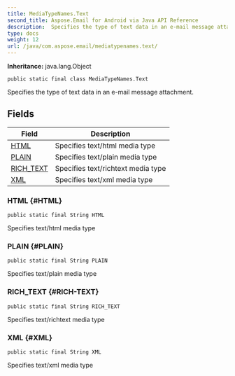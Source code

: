 ```yaml
---
title: MediaTypeNames.Text
second_title: Aspose.Email for Android via Java API Reference
description:  Specifies the type of text data in an e-mail message attachment.
type: docs
weight: 12
url: /java/com.aspose.email/mediatypenames.text/
---
```

**Inheritance:**
java.lang.Object
```
public static final class MediaTypeNames.Text
```

Specifies the type of text data in an e-mail message attachment.
## Fields

| Field | Description |
| --- | --- |
| [HTML](#HTML) | Specifies text/html media type |
| [PLAIN](#PLAIN) | Specifies text/plain media type |
| [RICH_TEXT](#RICH-TEXT) | Specifies text/richtext media type |
| [XML](#XML) | Specifies text/xml media type |
### HTML {#HTML}
```
public static final String HTML
```


Specifies text/html media type

### PLAIN {#PLAIN}
```
public static final String PLAIN
```


Specifies text/plain media type

### RICH_TEXT {#RICH-TEXT}
```
public static final String RICH_TEXT
```


Specifies text/richtext media type

### XML {#XML}
```
public static final String XML
```


Specifies text/xml media type

